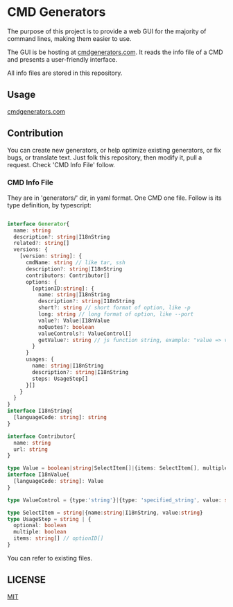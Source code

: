 # CMD Generators
The purpose of this project is to provide a web GUI for the majority of command lines, making them easier to use.

The GUI is be hosting at [cmdgenerators.com](https://cmdgenerators.com). It reads the info file of a CMD and presents a user-friendly interface.

All info files are stored in this repository.

## Usage
[cmdgenerators.com](https://cmdgenerators.com)


## Contribution
You can create new generators, or help optimize existing generators, or fix bugs, or translate text. Just folk this repository, then modify it, pull a request. Check 'CMD Info File' follow.

### CMD Info File
They are in 'generators/' dir, in yaml format. One CMD one file. Follow is its type definition, by typescript:
```ts

interface Generator{
  name: string
  description?: string|I18nString
  related?: string[]
  versions: {
    [version: string]: {
      cmdName: string // like tar, ssh
      description?: string|I18nString
      contributors: Contributor[]
      options: {
        [optionID:string]: {
          name: string|I18nString
          description?: string|I18nString
          short?: string // short format of option, like -p
          long: string // long format of option, like --port
          value?: Value|I18nValue
          noQuotes?: boolean
          valueControls?: ValueControl[]
          getValue?: string // js function string, example: "value => value[0] ? value.join('') : value[2]"
        }
      }
      usages: {
        name: string|I18nString
        description?: string|I18nString
        steps: UsageStep[]
      }[]
    }
  }
}
interface I18nString{
  [languageCode: string]: string
}

interface Contributor{
  name: string
  url: string
}

type Value = boolean|string|SelectItem[]|{items: SelectItem[], multiple?: boolean}
interface I18nValue{
  [languageCode: string]: Value
}

type ValueControl = {type:'string'}|{type: 'specified_string', value: string}|{type:'select', items: SelectItem[], multiple?: boolean}

type SelectItem = string|{name:string|I18nString, value:string}
type UsageStep = string | {
  optional: boolean
  multiple: boolean
  items: string[] // optionID[]
}
```
You can refer to existing files.

## LICENSE
[MIT](http://opensource.org/licenses/MIT)